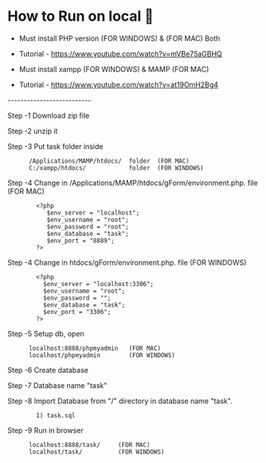 # How to Run on local 📖

- Must install PHP version (FOR WINDOWS) & (FOR MAC) Both
- Tutorial - https://www.youtube.com/watch?v=mVBe75aGBHQ


- Must install xampp (FOR WINDOWS) & MAMP (FOR MAC) 
- Tutorial - https://www.youtube.com/watch?v=at19OmH2Bg4

-------*---------*----------

Step -1   Download zip file 

Step -2   unzip it 

Step -3   Put task folder inside 

          /Applications/MAMP/htdocs/  folder  (FOR MAC)
          C:/xampp/htdocs/            folder  (FOR WINDOWS)

Step -4   Change in /Applications/MAMP/htdocs/gForm/environment.php. file (FOR MAC)
          
            <?php
               $env_server = "localhost";
               $env_username = "root";
               $env_password = "root";
               $env_database = "task";
               $env_port = "8889";
            ?>

Step -4   Change in htdocs/gForm/environment.php. file (FOR WINDOWS)
          
            <?php
              $env_server = "localhost:3306";
              $env_username = "root";
              $env_password = "";
              $env_database = "task";
              $env_port = "3306";
            ?>

Step -5   Setup db, open 

          localhost:8888/phpmyadmin   (FOR MAC)
          localhost/phpmyadmin        (FOR WINDOWS)

Step -6   Create database 

Step -7   Database name  "task"

Step -8   Import Database from "/" directory in database name "task". 

            1) task.sql

Step -9   Run in browser 

          localhost:8888/task/     (FOR MAC)
          localhost/task/          (FOR WINDOWS)


